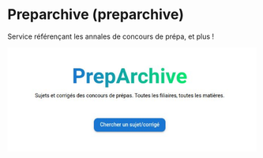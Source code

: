 # Preparchive (preparchive)

Service référençant les annales de concours de prépa, et plus !


![home](./home.jpg)